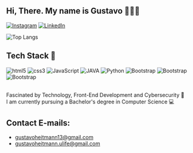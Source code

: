 ## Hi, There. My name is Gustavo 🙋🏻‍♂️
[![Instagram](https://img.shields.io/badge/Instagram-E4405F?style=for-the-badge&logo=instagram&logoColor=white)](https://www.instagram.com/gustavohfig_/)
[![LinkedIn](https://img.shields.io/badge/LinkedIn-0077B5?style=for-the-badge&logo=linkedin&logoColor=white)](https://www.linkedin.com/in/gustavo-heitmann-freire-figueiredo-19456a26a/)

![Top Langs](https://github-readme-stats.vercel.app/api/top-langs/?username=gustavohfig&layout=compact&theme=dracula)

## Tech Stack 🚀
<div style="display: inline_block">
<img align="center" alt="html5" src="https://img.shields.io/badge/HTML5-E34F26?style=for-the-badge&logo=html5&logoColor=white">
<img align="center" alt="css3" src="https://img.shields.io/badge/CSS3-1572B6?style=for-the-badge&logo=css3&logoColor=white">
<img align="center" alt="JavaScript" src="https://img.shields.io/badge/JavaScript-F7DF1E?style=for-the-badge&logo=javascript&logoColor=black">
<img align="center" alt="JAVA" src="https://img.shields.io/badge/Java-ED8B00?style=for-the-badge&logo=openjdk&logoColor=white">
<img align="center" alt="Python" src="https://img.shields.io/badge/Python-14354C?style=for-the-badge&logo=python&logoColor=white">
<img align="center" alt="Bootstrap" src="https://img.shields.io/badge/Bootstrap-563D7C?style=for-the-badge&logo=bootstrap&logoColor=white">
<img align="center" alt="Bootstrap" src="https://img.shields.io/badge/Flutter-02569B?style=for-the-badge&logo=flutter&logoColor=white">
<img align="center" alt="Bootstrap" src="https://img.shields.io/badge/Dart-0175C2?style=for-the-badge&logo=dart&logoColor=white">
</div></br>

Fascinated by Technology, Front-End Development and Cybersecurity 🤖 </br>
I am currently pursuing a Bachelor's degree in Computer Science 💻 </br>

## Contact E-mails:
- gustavoheitmann13@gmail.com </br>
- gustavoheitmann.ulife@gmail.com </br>
